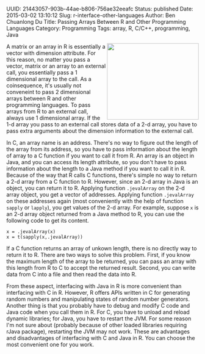 UUID: 21443057-903b-44ae-b806-756ae32eeafc
Status: published
Date: 2015-03-02 13:10:12
Slug: r-interface-other-languages
Author: Ben Chuanlong Du
Title: Passing Arrays Between R and Other Programming Languages
Category: Programming
Tags: array, R, C/C++, programming, Java

<img src="http://dclong.github.io/media/r/r.png" height="200" width="240" align="right"/>
A matrix or an array in R is essentially a vector with dimension attribute. 
For this reason, no matter you pass a vector, matrix or an array
to an external call, you essentially pass a 1 dimensional array to the call. 
As a coinsequence, 
it's usually not conveneint to pass 2 dimensional arrays between R and other programming languages. 
To pass arrays from R to an external call, 
always use 1 dimensional array.
If the 1-d array you pass to an external call stores data of a 2-d array, 
you have to pass extra arguments about the
dimension information to the external call.

In C, an array name is an address. 
There's no way to figure out the length of the array from its address, 
so you have to pass information about the length of array to a C function if you want to call it from R. 
An array is an object in Java, and you can access its length attribute, so you don't have to pass
information about the length to a Java method if you want to call it in R.
Because of the way that R calls C functions, there's simple no way to return a
2-d array from a C function to R. However, since an 2-d array in Java is an
object, you can return it to R. Applying function `.jevalArray` on the 2-d array
object, you get a vector of addresses. Applying function `.jevalArray` on these
addresses again (most conveniently with the help of function `sapply` or
`lapply`), you get values of the 2-d array. For example, suppose `x` is an 2-d
array object returned from a Java method to R, you can use the following code to
get its content.

    x = .jevalArray(x)
    x = t(sapply(x,.jevalArray))

If a C function returns an array of unkown length, there is no directly way to
return it to R. There are two ways to solve this problem. First, if you know the
maximum length of the array to be returned, you can pass an array with this
length from R to C to accept the returned result. Second, you can write data
from C into a file and then read the data into R. 

From these aspect, interfacing with Java in R is more convenient than
interfacing with C in R. However, R offers APIs written in C for generating
random numbers and manipulating states of random number generators. Another
thing is that you probably have to debug and modify C code and Java code when
you call them in R. For C, you have to unload and reload dynamic libraries; for
Java, you have to restart the JVM. For some reason I'm not sure about (probably
because of other loaded libraries requiring rJava package), restarting the JVM
may not work. These are advantages and disadvantages of interfacing with C and
Java in R. You can choose the most convenient one for you work. 

